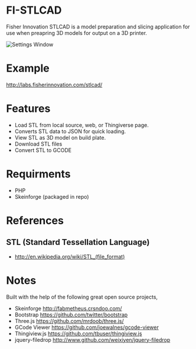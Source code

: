 FI-STLCAD
=========

Fisher Innovation STLCAD is a model preparation and slicing application for use when preapring 3D models for output on a 3D printer.

![Settings Window](https://raw.github.com/fisherinnovation/FI-STLCAD/master/docs/images/screenshot.png)

# Example
http://labs.fisherinnovation.com/stlcad/

# Features
* Load STL from local source, web, or Thingiverse page.
* Converts STL data to JSON for quick loading.
* View STL as 3D model on build plate.
* Download STL files
* Convert STL to GCODE

# Requirments
* PHP
* Skeinforge (packaged in repo)

# References
## STL (Standard Tessellation Language)
* http://en.wikipedia.org/wiki/STL_(file_format)

# Notes
Built with the help of the following great open source projects,
* Skeinforge http://fabmetheus.crsndoo.com/
* Bootstrap https://github.com/twitter/bootstrap
* Three.js https://github.com/mrdoob/three.js/
* GCode Viewer https://github.com/joewalnes/gcode-viewer
* Thingiview.js https://github.com/tbuser/thingiview.js
* jquery-filedrop http://www.github.com/weixiyen/jquery-filedrop

